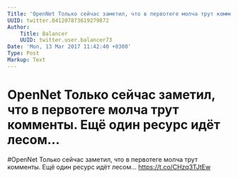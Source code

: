 ```yaml
---
Title: 'OpenNet Только сейчас заметил, что в первотеге молча трут комменты. Ещё один ресурс идёт лесом...'
UUID: twitter.841207873619279872
Author:
    Title: Balancer
    UUID: twitter.user.balancer73
Date: 'Mon, 13 Mar 2017 11:42:40 +0300'
Type: Post
Markup: Text
---
```


# OpenNet Только сейчас заметил, что в первотеге молча трут комменты. Ещё один ресурс идёт лесом...

#OpenNet Только сейчас заметил, что в первотеге молча трут
комменты. Ещё один ресурс идёт лесом...
https://t.co/CHzq3TJtEw